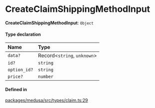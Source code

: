 # CreateClaimShippingMethodInput

 **CreateClaimShippingMethodInput**: `Object`

#### Type declaration

| Name | Type |
| :------ | :------ |
| `data?` | Record<`string`, `unknown`\> |
| `id?` | `string` |
| `option_id?` | `string` |
| `price?` | `number` |

#### Defined in

[packages/medusa/src/types/claim.ts:29](https://github.com/medusajs/medusa/blob/3d9f5ae63/packages/medusa/src/types/claim.ts#L29)
